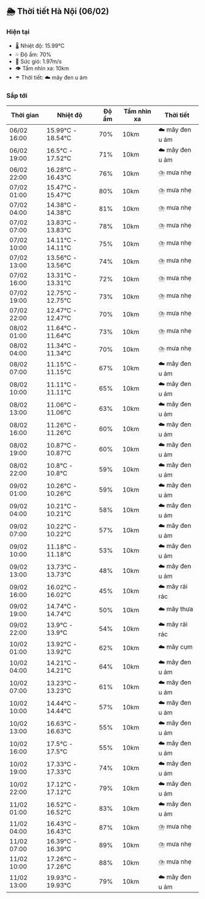 ## 🌦️ Thời tiết Hà Nội (06/02)

### Hiện tại

- 🌡️ Nhiệt độ: 15.99℃
- 💦 Độ ẩm: 70%
- 💨 Sức gió: 1.97m/s
- 👁️ Tầm nhìn xa: 10km
- ☂️ Thời tiết: ☁️ mây đen u ám

### Sắp tới

| Thời gian | Nhiệt độ | Độ ẩm | Tầm nhìn xa | Thời tiết |
| --- | --- | --- | --- | --- |
| 06/02 16:00 | 15.99℃ - 18.54℃ | 70% | 10km | ☁️ mây đen u ám |
| 06/02 19:00 | 16.5℃ - 17.52℃ | 71% | 10km | ☁️ mây đen u ám |
| 06/02 22:00 | 16.28℃ - 16.43℃ | 76% | 10km | ⛈️ mưa nhẹ |
| 07/02 01:00 | 15.47℃ - 15.47℃ | 80% | 10km | ⛈️ mưa nhẹ |
| 07/02 04:00 | 14.38℃ - 14.38℃ | 81% | 10km | ⛈️ mưa nhẹ |
| 07/02 07:00 | 13.83℃ - 13.83℃ | 78% | 10km | ⛈️ mưa nhẹ |
| 07/02 10:00 | 14.11℃ - 14.11℃ | 75% | 10km | ⛈️ mưa nhẹ |
| 07/02 13:00 | 13.56℃ - 13.56℃ | 74% | 10km | ⛈️ mưa nhẹ |
| 07/02 16:00 | 13.31℃ - 13.31℃ | 72% | 10km | ⛈️ mưa nhẹ |
| 07/02 19:00 | 12.75℃ - 12.75℃ | 73% | 10km | ⛈️ mưa nhẹ |
| 07/02 22:00 | 12.47℃ - 12.47℃ | 70% | 10km | ⛈️ mưa nhẹ |
| 08/02 01:00 | 11.64℃ - 11.64℃ | 73% | 10km | ⛈️ mưa nhẹ |
| 08/02 04:00 | 11.34℃ - 11.34℃ | 70% | 10km | ⛈️ mưa nhẹ |
| 08/02 07:00 | 11.15℃ - 11.15℃ | 67% | 10km | ☁️ mây đen u ám |
| 08/02 10:00 | 11.11℃ - 11.11℃ | 65% | 10km | ☁️ mây đen u ám |
| 08/02 13:00 | 11.06℃ - 11.06℃ | 63% | 10km | ☁️ mây đen u ám |
| 08/02 16:00 | 11.26℃ - 11.26℃ | 60% | 10km | ☁️ mây đen u ám |
| 08/02 19:00 | 10.87℃ - 10.87℃ | 60% | 10km | ☁️ mây đen u ám |
| 08/02 22:00 | 10.8℃ - 10.8℃ | 59% | 10km | ☁️ mây đen u ám |
| 09/02 01:00 | 10.26℃ - 10.26℃ | 59% | 10km | ☁️ mây đen u ám |
| 09/02 04:00 | 10.21℃ - 10.21℃ | 58% | 10km | ☁️ mây đen u ám |
| 09/02 07:00 | 10.22℃ - 10.22℃ | 57% | 10km | ☁️ mây đen u ám |
| 09/02 10:00 | 11.18℃ - 11.18℃ | 53% | 10km | ☁️ mây đen u ám |
| 09/02 13:00 | 13.73℃ - 13.73℃ | 48% | 10km | ☁️ mây đen u ám |
| 09/02 16:00 | 16.02℃ - 16.02℃ | 45% | 10km | ☁️ mây rải rác |
| 09/02 19:00 | 14.74℃ - 14.74℃ | 50% | 10km | ☁️ mây thưa |
| 09/02 22:00 | 13.9℃ - 13.9℃ | 54% | 10km | ☁️ mây rải rác |
| 10/02 01:00 | 13.92℃ - 13.92℃ | 62% | 10km | ☁️ mây cụm |
| 10/02 04:00 | 14.21℃ - 14.21℃ | 64% | 10km | ☁️ mây đen u ám |
| 10/02 07:00 | 13.23℃ - 13.23℃ | 61% | 10km | ☁️ mây đen u ám |
| 10/02 10:00 | 14.44℃ - 14.44℃ | 57% | 10km | ☁️ mây đen u ám |
| 10/02 13:00 | 16.63℃ - 16.63℃ | 55% | 10km | ☁️ mây đen u ám |
| 10/02 16:00 | 17.5℃ - 17.5℃ | 55% | 10km | ☁️ mây đen u ám |
| 10/02 19:00 | 17.33℃ - 17.33℃ | 74% | 10km | ☁️ mây đen u ám |
| 10/02 22:00 | 17.12℃ - 17.12℃ | 79% | 10km | ☁️ mây đen u ám |
| 11/02 01:00 | 16.52℃ - 16.52℃ | 83% | 10km | ☁️ mây đen u ám |
| 11/02 04:00 | 16.43℃ - 16.43℃ | 87% | 10km | ⛈️ mưa nhẹ |
| 11/02 07:00 | 16.39℃ - 16.39℃ | 89% | 10km | ⛈️ mưa nhẹ |
| 11/02 10:00 | 17.26℃ - 17.26℃ | 88% | 10km | ⛈️ mưa nhẹ |
| 11/02 13:00 | 19.93℃ - 19.93℃ | 79% | 10km | ☁️ mây đen u ám |
